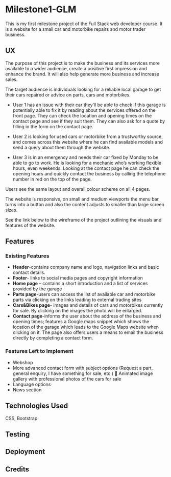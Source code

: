 # Milestone1-GLM

This is my first milestone project of the Full Stack web developer course. It is a website for a small car and motorbike repairs and motor trader business.

## UX

 The purpose of this project is to make the business and its services more available to a wider
audience, create a positive first impression and enhance the brand. It will also help
generate more business and increase sales.

The target audience is individuals looking for a reliable local garage to get their cars
repaired or advice on parts, cars and motorbikes.

* User 1 has an issue with their car they’ll be able to check if this
garage is potentially able to fix it by reading about the services offered on the front
page. They can check the location and opening times on the contact page and see if
they suit them. They can also ask for a quote by filling in the form on the contact
page.

* User 2 is looking for used cars or motorbike from a trustworthy source, and
comes across this website where he can find available models and send a
query about them through the website.

* User 3 is in an emergency and needs their car fixed by Monday to be able to go to
work. He is looking for a mechanic who’s working flexible hours, even weekends.
Looking at the contact page he can check the opening hours and quickly contact the
business by calling the telephone number in red on the top of the page.

Users see the same layout and overall colour scheme on all 4 pages. 

The website is responsive, on small and medium viewports the menu bar turns into a button and also the content adjusts to smaller than large screen sizes.

See the link below to the wireframe of the project outlining the visuals and features of
the website.


## Features

### Existing Features
* **Header**-contains company name and logo, navigation links and basic contact details.
* **Footer**- links to social media pages and copyright information
* **Home page** – contains a short introduction and a list of services provided by the garage
* **Parts page**-users can access the list of available car and motorbike parts via clicking on the links leading to external trading sites
*  **Cars&Bikes page**- images and details of cars and motorbikes currently for
sale. By clicking on the images the photo will be enlarged. 
* **Contact page**-informs the user about the address of the business and opening times; features a Google maps snippet which shows the location of the garage which leads to the Google Maps website when clicking on it. The page also offers users a means to email the business directly by completing a
contact form.

### Features Left to Implement

* Webshop
* More advanced contact form with subject options (Request a part, general
enquiry, I have something for sale, etc.)  Animated image gallery with professional photos of the cars for sale
* Language options
* News section

## Technologies Used

CSS,
Bootstrap

## Testing

## Deployment

## Credits

